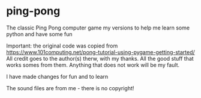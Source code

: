 # ping-pong
The classic Ping Pong computer game  my versions to help me learn some python and have some fun

Important: the original code was copied from https://www.101computing.net/pong-tutorial-using-pygame-getting-started/
All credit goes to the author(s) therw, with my thanks. All the good stuff that works somes from them. Anything that does not work will be my fault.

I have made changes for fun and to learn

The sound files are from me - there is no copyright!
